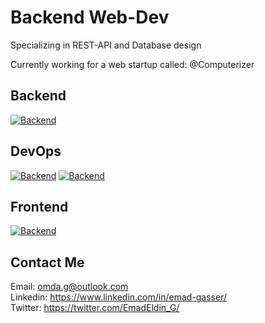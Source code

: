 # Backend Web-Dev

Specializing in REST-API and Database design  

Currently working for a web startup called: @Computerizer




## Backend   
[![Backend](https://skillicons.dev/icons?i=python,django,postgres,nginx)](https://skillicons.dev)

## DevOps   
[![Backend](https://skillicons.dev/icons?i=docker,git,jenkins)](https://skillicons.dev) [![Backend](https://avatars0.githubusercontent.com/u/983927?v=3&s=46)]()

## Frontend   
[![Backend](https://skillicons.dev/icons?i=html,css,js,bootstrap)](https://skillicons.dev)



## Contact Me

Email: <omda.g@outlook.com>  
Linkedin: <https://www.linkedin.com/in/emad-gasser/>  
Twitter: <https://twitter.com/EmadEldin_G/>


